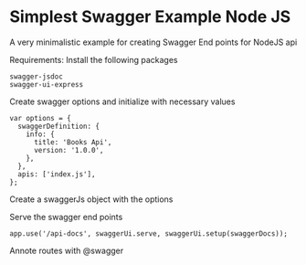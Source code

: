 # Simplest Swagger Example Node JS

A very minimalistic example for creating Swagger End points for NodeJS api

Requirements:
Install the following packages

```
swagger-jsdoc
swagger-ui-express

```

Create swagger options and initialize with necessary values

```
var options = {
  swaggerDefinition: {
    info: {
      title: 'Books Api',
      version: '1.0.0',
    },
  },
  apis: ['index.js'],
};

```

Create a swaggerJs object with the options

Serve the swagger end points

```
app.use('/api-docs', swaggerUi.serve, swaggerUi.setup(swaggerDocs));

```

Annote routes with @swagger
